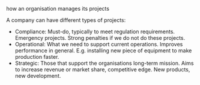 how an organisation manages its projects

A company can have different types of projects:
- Compliance: Must-do, typically to meet regulation requirements. Emergency projects. Strong penalties if we do not do these projects. 
- Operational: What we need to support current operations. Improves performance in general. E.g. installing new piece of equipment to make production faster.
- Strategic: Those that support the organisations long-term mission. Aims to increase revenue or market share, competitive edge. New products, new development.